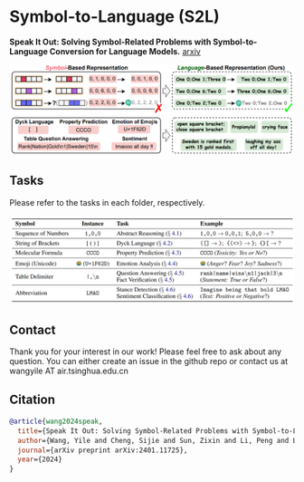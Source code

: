 # Symbol-to-Language (S2L)
**Speak It Out: Solving Symbol-Related Problems with Symbol-to-Language Conversion for Language Models.** [arxiv](https://arxiv.org/pdf/2401.11725.pdf)

![Overview](intro.png)

## Tasks

Please refer to the tasks in each folder, respectively.

![Tasks](tasks.png)

## Contact

Thank you for your interest in our work! Please feel free to ask about any question. You can either create an issue in the github repo or contact us at wangyile AT air.tsinghua.edu.cn

## Citation

```bibtex
@article{wang2024speak,
  title={Speak It Out: Solving Symbol-Related Problems with Symbol-to-Language Conversion for Language Models},
  author={Wang, Yile and Cheng, Sijie and Sun, Zixin and Li, Peng and Liu, Yang},
  journal={arXiv preprint arXiv:2401.11725},
  year={2024}
}
```